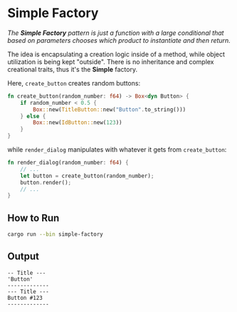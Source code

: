# Simple Factory

_The **Simple Factory** pattern is just a function with a large conditional
that based on parameters chooses which product to instantiate and then return._

The idea is encapsulating a creation logic inside of a method, while
object utilization is being kept "outside". There is no inheritance and
complex creational traits, thus it's the **Simple** factory.

Here, `create_button` creates random buttons:

```rust
fn create_button(random_number: f64) -> Box<dyn Button> {
    if random_number < 0.5 {
        Box::new(TitleButton::new("Button".to_string()))
    } else {
        Box::new(IdButton::new(123))
    }
}
```

while `render_dialog` manipulates with whatever it gets from `create_button`:

```rust
fn render_dialog(random_number: f64) {
    // ...
    let button = create_button(random_number);
    button.render();
    // ...
}
```

## How to Run

```bash
cargo run --bin simple-factory
```

## Output

```
-- Title ---
'Button'
-------------
--- Title ---
Button #123
-------------
```
